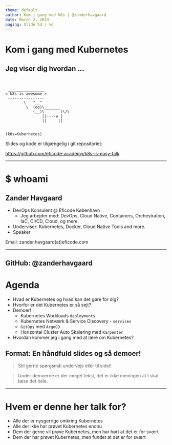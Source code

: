 ```yaml
---
theme: default
author: Kom i gang med k8s | @zanderhavgaard
date: March 2, 2023
paging: Slide %d / %d
---
```


# Kom i gang med Kubernetes

## Jeg viser dig hvordan ...

```


 ________________
< k8s is awesome >
 ----------------
        \   ^__^
         \  (oo)\_______
            (__)\       )\/\
                ||----w |
                ||     ||


(k8s=Kubernetes)

```

Slides og kode er tilgængelig i git repositoriet:

https://github.com/eficode-academy/k8s-is-easy-talk

---

# $ whoami

## Zander Havgaard

- DevOps Konsulent @ Eficode København
  - Jeg arbejder med: DevOps, Cloud Native, Containers, Orchestration, IaC, CI/CD, Cloud, og mere.
- Underviser: Kubernetes, Docker, Cloud Native Tools and more.
- Speaker

Email: zander.havgaard(at)eficode.com

---

## GitHub: @zanderhavgaard

# Agenda

- Hvad er Kubernetes og hvad kan det gøre for dig?
- Hvorfor er det Kubernetes er så sejt?
- Demoer!
  - Kubernetes Workloads `deployments`
  - Kubernetes Netværk & Service Discovery - `services`
  - `GitOps` med `ArgoCD`
  - Horizontal Cluster Auto Skalering med `Karpenter`
- Hvordan kommer jeg i gang med at lære om Kubernetes?

## Format: En håndfuld slides og så demoer!

> Stil gerne spørgsmål undervejs eller til sidst!

> Under demoerne er der meget tekst, det er ikke meningen at I skal læse det hele.

---

# Hvem er denne her talk for?

- Alle der er nysgerrige omkring Kubernetes
- Alle der ikke har prøvet Kubernetes endnu
- Dem der gerne vil prøve Kubernetes, men har hørt at det er for svært
- Dem der har prøvet Kubernetes, men fundet at det er for svært
